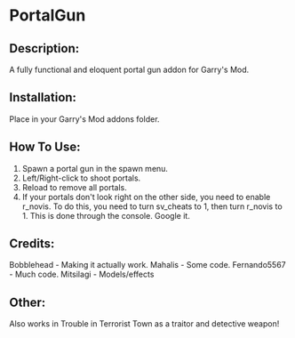PortalGun
=========
Description:
-------
A fully functional and eloquent portal gun addon for Garry's Mod.

Installation:
-----------
Place in your Garry's Mod addons folder.

How To Use:
--------
1. Spawn a portal gun in the spawn menu.
2. Left/Right-click to shoot portals.
3. Reload to remove all portals.
4. If your portals don't look right on the other side, you need to enable r_novis. To do this, you need to turn sv_cheats to 1, then turn r_novis to 1. This is done through the console. Google it.

Credits:
---------
Bobblehead - Making it actually work.
Mahalis - Some code.
Fernando5567 - Much code.
Mitsilagi - Models/effects

Other:
-------
Also works in Trouble in Terrorist Town as a traitor and detective weapon!
